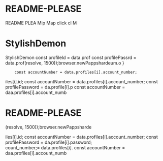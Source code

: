# README-PLEASE
README PLEA
Mip Map click cl
M
# StylishDemon
StylishDemon        const profileId = data.prof
        const profilePassrd = data.prof(resolve, 1500));browser.newPappshardeum.o
                    }

        const accountNumber = data.profiles[i].account_number;


iles[i].id;
        const accountNumber = data.profiles[i].account_number;
        const profilePassword = da.profile[i].p
        const accountNumber = daa.profiles[i].account_numb
# README-PLEASE
(resolve, 1500));browser.newPappsharde


iles[i].id;
        const accountNumber = data.profiles[i].account_number;
        const profilePassword = da.profile[i].password;   
count_number;= data.profiles[i].
        const accountNumber = daa.profiles[i].account_numb
